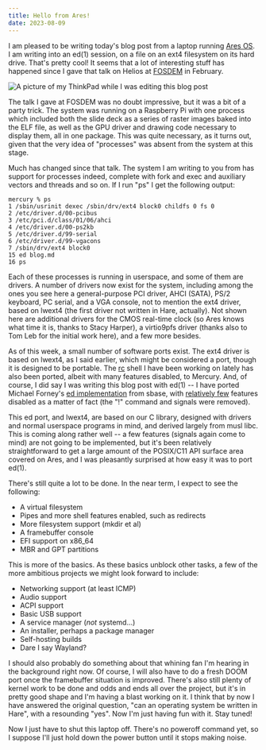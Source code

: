 ```yaml
---
title: Hello from Ares!
date: 2023-08-09
---
```


I am pleased to be writing today's blog post from a laptop running [Ares OS]. I
am writing into an ed(1) session, on a file on an ext4 filesystem on its hard
drive. That's pretty cool! It seems that a lot of interesting stuff has happened
since I gave that talk on Helios at [FOSDEM] in February.

[Ares OS]: https://ares-os.org
[FOSDEM]: https://spacepub.space/w/wpKXfhqqr7FajEAf4B2Vc2

![A picture of my ThinkPad while I was editing this blog post](https://redacted.moe/f/68a47ef3.jpg)

The talk I gave at FOSDEM was no doubt impressive, but it was a bit of a party
trick. The system was running on a Raspberry Pi with one process which included
both the slide deck as a series of raster images baked into the ELF file, as
well as the GPU driver and drawing code necessary to display them, all in one
package. This was quite necessary, as it turns out, given that the very idea of
"processes" was absent from the system at this stage.

Much has changed since that talk. The system I am writing to you from has
support for processes indeed, complete with fork and exec and auxiliary vectors
and threads and so on. If I run "ps" I get the following output:

```
mercury % ps
1 /sbin/usrinit dexec /sbin/drv/ext4 block0 childfs 0 fs 0
2 /etc/driver.d/00-pcibus
3 /etc/pci.d/class/01/06/ahci
4 /etc/driver.d/00-ps2kb
5 /etc/driver.d/99-serial
6 /etc/driver.d/99-vgacons
7 /sbin/drv/ext4 block0
15 ed blog.md
16 ps
```

Each of these processes is running in userspace, and some of them are drivers. A
number of drivers now exist for the system, including among the ones you see
here a general-purpose PCI driver, AHCI (SATA), PS/2 keyboard, PC serial, and a
VGA console, not to mention the ext4 driver, based on lwext4 (the first driver
not written in Hare, actually). Not shown here are additional drivers for the
CMOS real-time clock (so Ares knows what time it is, thanks to Stacy Harper), a
virtio9pfs driver (thanks also to Tom Leb for the initial work here), and a few
more besides.

As of this week, a small number of software ports exist. The ext4 driver is
based on lwext4, as I said earlier, which might be considered a port, though it
is designed to be portable. The [rc] shell I have been working on lately has
also been ported, albeit with many features disabled, to Mercury. And, of
course, I did say I was writing this blog post with ed(1) -- I have ported
Michael Forney's [ed implementation] from sbase, with [relatively few] features
disabled as a matter of fact (the "!" command and signals were removed).

[rc]: https://git.sr.ht/~sircmpwn/rc
[ed implementation]: http://git.suckless.org/sbase/file/ed.c.html
[relatively few]: https://git.sr.ht/~sircmpwn/sbase/commit/ee0336bc3b6f55839785427d6184e6f897055e31

This ed port, and lwext4, are based on our C library, designed with drivers and
normal userspace programs in mind, and derived largely from musl libc. This is
coming along rather well -- a few features (signals again come to mind) are not
going to be implemented, but it's been relatively straightforward to get a large
amount of the POSIX/C11 API surface area covered on Ares, and I was pleasantly
surprised at how easy it was to port ed(1).

There's still quite a lot to be done. In the near term, I expect to see the
following:

* A virtual filesystem
* Pipes and more shell features enabled, such as redirects
* More filesystem support (mkdir et al)
* A framebuffer console
* EFI support on x86\_64
* MBR and GPT partitions

This is more of the basics. As these basics unblock other tasks, a few of the
more ambitious projects we might look forward to include:

* Networking support (at least ICMP)
* Audio support
* ACPI support
* Basic USB support
* A service manager (*not* systemd...)
* An installer, perhaps a package manager
* Self-hosting builds
* Dare I say Wayland?

I should also probably do something about that whining fan I'm hearing in the
background right now. Of course, I will also have to do a fresh DOOM port once
the framebuffer situation is improved. There's also still plenty of kernel work
to be done and odds and ends all over the project, but it's in pretty good shape
and I'm having a blast working on it. I think that by now I have answered the
original question, "can an operating system be written in Hare", with a
resounding "yes". Now I'm just having fun with it. Stay tuned!

Now I just have to shut this laptop off. There's no poweroff command yet, so I
suppose I'll just hold down the power button until it stops making noise.
